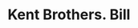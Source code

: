 ---
doi: 10.7916/D82C0922
date_other: '1866'
date_other_textual: '1866'
form: printed ephemera
genre:
- Invoices
name:
- Kent Brothers
object_in_context_url: https://biggert.cul.columbia.edu/items/view/ave_biggert_00923
subject_hierarchical_geographic:
- Jamestown, New York, United States
subject_name:
- Kent Brothers
title: Kent Brothers. Bill
sort_title: Kent Brothers. Bill
call_number: ave_biggert_00923
coordinates:
- 42.095555555555556,-79.23861111111111
pid: ave_biggert_00923
identifiers: ave_biggert_00923
thumbnail: false
permalink: /biggert/ave_biggert_00923/
layout: iiif-image-page
---